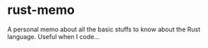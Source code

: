 # rust-memo
A personal memo about all the basic stuffs to know about the Rust language. Useful when I code...
